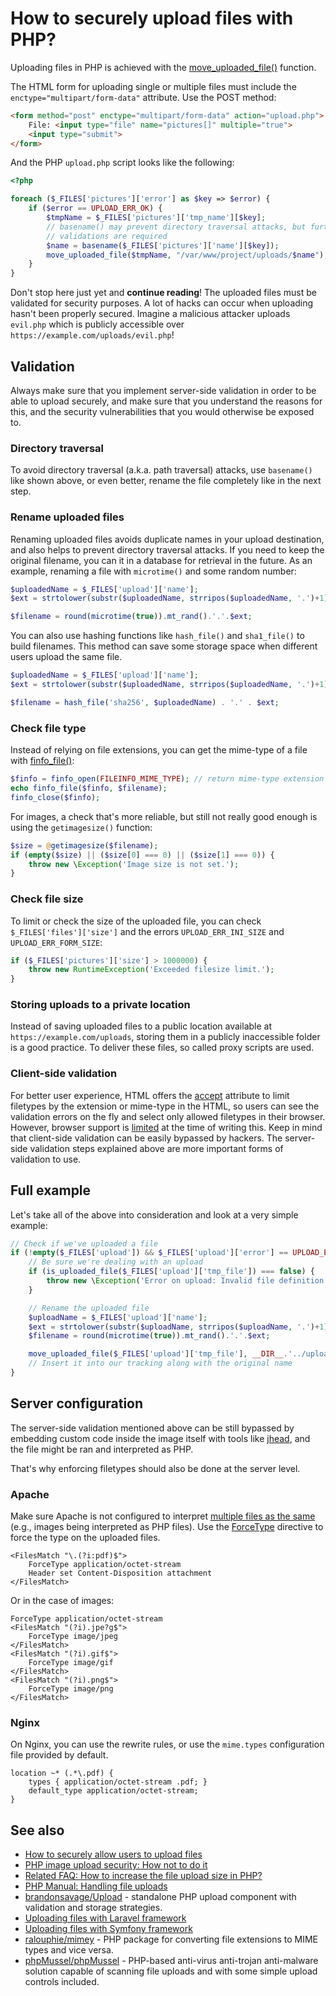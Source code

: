 # How to securely upload files with PHP?

Uploading files in PHP is achieved with the
[move_uploaded_file()](http://php.net/manual/en/function.move-uploaded-file.php)
function.

The HTML form for uploading single or multiple files must include the
`enctype="multipart/form-data"` attribute. Use the POST method:

```html
<form method="post" enctype="multipart/form-data" action="upload.php">
    File: <input type="file" name="pictures[]" multiple="true">
    <input type="submit">
</form>
```

And the PHP `upload.php` script looks like the following:

```php
<?php

foreach ($_FILES['pictures']['error'] as $key => $error) {
    if ($error == UPLOAD_ERR_OK) {
        $tmpName = $_FILES['pictures']['tmp_name'][$key];
        // basename() may prevent directory traversal attacks, but further
        // validations are required
        $name = basename($_FILES['pictures']['name'][$key]);
        move_uploaded_file($tmpName, "/var/www/project/uploads/$name");
    }
}
```

Don't stop here just yet and **continue reading**! The uploaded files must be
validated for security purposes. A lot of hacks can occur when uploading hasn't
been properly secured. Imagine a malicious attacker uploads `evil.php` which is
publicly accessible over `https://example.com/uploads/evil.php`!

## Validation

Always make sure that you implement server-side validation in order to be able
to upload securely, and make sure that you understand the reasons for this, and
the security vulnerabilities that you would otherwise be exposed to.

### Directory traversal

To avoid directory traversal (a.k.a. path traversal) attacks, use `basename()`
like shown above, or even better, rename the file completely like in the next
step.

### Rename uploaded files

Renaming uploaded files avoids duplicate names in your upload destination, and
also helps to prevent directory traversal attacks. If you need to keep the
original filename, you can it in a database for retrieval in the future. As an
example, renaming a file with `microtime()` and some random number:

```php
$uploadedName = $_FILES['upload']['name'];
$ext = strtolower(substr($uploadedName, strripos($uploadedName, '.')+1));

$filename = round(microtime(true)).mt_rand().'.'.$ext;
```

You can also use hashing functions like `hash_file()` and `sha1_file()` to
build filenames. This method can save some storage space when different users
upload the same file.

```php
$uploadedName = $_FILES['upload']['name'];
$ext = strtolower(substr($uploadedName, strripos($uploadedName, '.')+1));

$filename = hash_file('sha256', $uploadedName) . '.' . $ext;
```

### Check file type

Instead of relying on file extensions, you can get the mime-type of a file
with [finfo_file()](http://www.php.net/manual/en/function.finfo-file.php):

```php
$finfo = finfo_open(FILEINFO_MIME_TYPE); // return mime-type extension
echo finfo_file($finfo, $filename);
finfo_close($finfo);
```

For images, a check that's more reliable, but still not really good enough is
using the `getimagesize()` function:

```php
$size = @getimagesize($filename);
if (empty($size) || ($size[0] === 0) || ($size[1] === 0)) {
    throw new \Exception('Image size is not set.');
}
```

### Check file size

To limit or check the size of the uploaded file, you can check
`$_FILES['files']['size']` and the errors `UPLOAD_ERR_INI_SIZE` and
`UPLOAD_ERR_FORM_SIZE`:

```php
if ($_FILES['pictures']['size'] > 1000000) {
    throw new RuntimeException('Exceeded filesize limit.');
}
```

### Storing uploads to a private location

Instead of saving uploaded files to a public location available at
`https://example.com/uploads`, storing them in a publicly inaccessible folder
is a good practice. To deliver these files, so called proxy scripts are used.

### Client-side validation

For better user experience, HTML offers the
[accept](https://developer.mozilla.org/en/docs/Web/HTML/Element/input)
attribute to limit filetypes by the extension or mime-type in the HTML, so
users can see the validation errors on the fly and select only allowed
filetypes in their browser. However, browser support is [limited](http://caniuse.com/#feat=input-file-accept)
at the time of writing this. Keep in mind that client-side validation can be
easily bypassed by hackers. The server-side validation steps explained above
are more important forms of validation to use.

## Full example

Let's take all of the above into consideration and look at a very simple
example:

```php
// Check if we've uploaded a file
if (!empty($_FILES['upload']) && $_FILES['upload']['error'] == UPLOAD_ERR_OK) {
    // Be sure we're dealing with an upload
    if (is_uploaded_file($_FILES['upload']['tmp_file']) === false) {
        throw new \Exception('Error on upload: Invalid file definition');
    }

    // Rename the uploaded file
    $uploadName = $_FILES['upload']['name'];
    $ext = strtolower(substr($uploadName, strripos($uploadName, '.')+1));
    $filename = round(microtime(true)).mt_rand().'.'.$ext;

    move_uploaded_file($_FILES['upload']['tmp_file'], __DIR__.'../uploads/'.$filename);
    // Insert it into our tracking along with the original name
}
```

## Server configuration

The server-side validation mentioned above can be still bypassed by embedding
custom code inside the image itself with tools like [jhead](http://www.sentex.net/~mwandel/jhead/),
and the file might be ran and interpreted as PHP.

That's why enforcing filetypes should also be done at the server level.

### Apache

Make sure Apache is not configured to interpret
[multiple files as the same](http://httpd.apache.org/docs/2.4/mod/mod_mime.html#multipleext) (e.g.,
images being interpreted as PHP files). Use the [ForceType](http://httpd.apache.org/docs/2.0/mod/core.html#forcetype)
directive to force the type on the uploaded files.

```apacheconf
<FilesMatch "\.(?i:pdf)$">
    ForceType application/octet-stream
    Header set Content-Disposition attachment
</FilesMatch>
```

Or in the case of images:

```apacheconf
ForceType application/octet-stream
<FilesMatch "(?i).jpe?g$">
    ForceType image/jpeg
</FilesMatch>
<FilesMatch "(?i).gif$">
    ForceType image/gif
</FilesMatch>
<FilesMatch "(?i).png$">
    ForceType image/png
</FilesMatch>
```

### Nginx

On Nginx, you can use the rewrite rules, or use the `mime.types` configuration
file provided by default.

```nginx
location ~* (.*\.pdf) {
    types { application/octet-stream .pdf; }
    default_type application/octet-stream;
}
```

## See also

* [How to securely allow users to upload files](https://paragonie.com/blog/2015/10/how-securely-allow-users-upload-files)
* [PHP image upload security: How not to do it](http://nullcandy.com/php-image-upload-security-how-not-to-do-it/)
* [Related FAQ: How to increase the file upload size in PHP?](/general/increase-file-upload-size.md)
* [PHP Manual: Handling file uploads](http://php.net/manual/en/features.file-upload.php)
* [brandonsavage/Upload](https://github.com/brandonsavage/Upload) - standalone
  PHP upload component with validation and storage strategies.
* [Uploading files with Laravel framework](https://laravel.com/docs/5.2/requests#files)
* [Uploading files with Symfony framework](http://symfony.com/doc/current/controller/upload_file.html)
* [ralouphie/mimey](https://github.com/ralouphie/mimey) - PHP package for
  converting file extensions to MIME types and vice versa.
* [phpMussel/phpMussel](https://github.com/phpMussel/phpMussel) - PHP-based anti-virus anti-trojan anti-malware
  solution capable of scanning file uploads and with some simple upload controls included.
